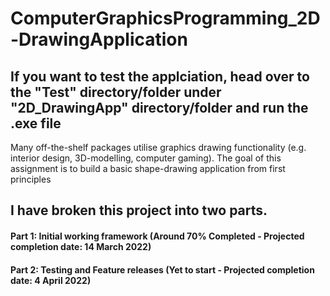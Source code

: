 # ComputerGraphicsProgramming_2D-DrawingApplication

## If you want to test the applciation, head over to the "Test" directory/folder under "2D_DrawingApp" directory/folder and run the .exe file

Many off-the-shelf packages utilise graphics drawing functionality (e.g. interior design, 3D-modelling, computer gaming). The goal of this assignment is to build a basic shape-drawing application from first principles


## I have broken this project into two parts.

#### Part 1: Initial working framework (Around 70% Completed - Projected completion date: 14 March 2022)
#### Part 2: Testing and Feature releases (Yet to start - Projected completion date: 4 April 2022)
